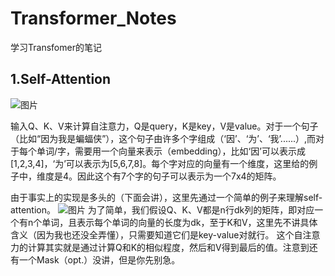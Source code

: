 # Transformer_Notes
学习Transfomer的笔记

## 1.Self-Attention

![图片](https://user-images.githubusercontent.com/126166790/222720335-bbcf8ce3-01cf-4ddc-9756-3d749c1aaa07.png)

输入Q、K、V来计算自注意力，Q是query，K是key，V是value。对于一个句子（比如“因为我是蝙蝠侠”），这个句子由许多个字组成（‘因’、‘为’、‘我’......）,而对于每个单词/字，需要用一个向量来表示（embedding），比如‘因’可以表示成[1,2,3,4]，‘为’可以表示为[5,6,7,8]。每个字对应的向量有一个维度，这里给的例子中，维度是4。因此这个有7个字的句子可以表示为一个7x4的矩阵。

由于事实上的实现是多头的（下面会讲），这里先通过一个简单的例子来理解self-attention。
![图片](https://user-images.githubusercontent.com/126166790/222725393-9a1f4fec-7831-4e70-ab16-6603f5d48265.png)
为了简单，我们假设Q、K、V都是n行dk列的矩阵，即对应一个有n个单词，且表示每个单词的向量的长度为dk，至于K和V，这里先不讲具体含义（因为我也还没全弄懂），只需要知道它们是key-value对就行。
这个自注意力的计算其实就是通过计算Q和K的相似程度，然后和V得到最后的值。注意到还有一个Mask（opt.）没讲，但是你先别急。
